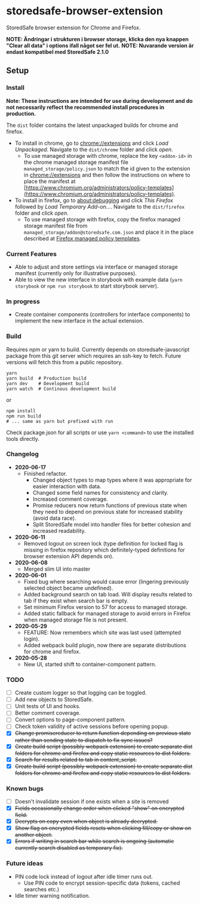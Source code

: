 # storedsafe-browser-extension

StoredSafe browser extension for Chrome and Firefox.

**NOTE: Ändringar i strukturen i browser storage, klicka den nya knappen "Clear all data" i options ifall något ser fel ut.**
**NOTE: Nuvarande version är endast kompatibel med StoredSafe 2.1.0**

## Setup

### Install
**Note: These instructions are intended for use during development and do not necessarily reflect the recommended install procedures in production.**

The `dist` folder contains the latest unpackaged builds for chrome and firefox.
- To install in chrome, go to [chrome://extensions](chrome://extensions) and click *Load Unpackaged*. Navigate to the `dist/chrome` folder and click *open*.
  - To use managed storage with chrome, replace the key `<addon-id>` in the chrome managed storage manifest file `managed_storage/policy.json` to match the id given to the extension in [chrome://extensions](chrome://extensions) and then follow the instructions on where to place the manifest at [https://www.chromium.org/administrators/policy-templates](https://www.chromium.org/administrators/policy-templates).
- To install in firefox, go to [about:debugging](about:debugging) and click *This Firefox* followed by *Load Temporary Add-on...*. Navigate to the `dist/firefox` folder and click *open*.
  - To use managed storage with firefox, copy the firefox managed storage manifest file from `managed_storage/addon@storedsafe.com.json` and place it in the place described at [Firefox managed policy templates](https://developer.mozilla.org/en-US/docs/Mozilla/Add-ons/WebExtensions/Native_manifests#Managed_storage_manifests).

### Current Features
- Able to adjust and store settings via interface or managed storage manifest (currently only for illustrative purposes).
- Able to view the new interface in storybook with example data (`yarn storybook` or `npm run storybook` to start storybook server).

### In progress
- Create container components (controllers for interface components) to implement the new interface in the actual extension.

### Build
Requires npm or yarn to build. Currently depends on storedsafe-javascript package from this git server which requires an ssh-key to fetch. Future versions will fetch this from a public repository.

```
yarn
yarn build  # Production build
yarn dev    # Development build
yarn watch  # Continous development build
```

or

```
npm install
npm run build
# ... same as yarn but prefixed with run
```

Check package.json for all scripts or use `yarn <command>` to use the installed tools directly.

### Changelog
- **2020-06-17**
  - Finished refactor.
    - Changed object types to map types where it was appropriate for easier interaction with data.
    - Changed some field names for consistency and clarity.
    - Increased comment coverage.
    - Promise reducers now return functions of previous state when they need to depend on previous state for increased stability (avoid data race).
    - Split StoredSafe model into handler files for better cohesion and increased readability.
- **2020-06-11**
  - Removed logout on screen lock (type definition for locked flag is missing in firefox repository which definitely-typed definitions for browser extension API depends on).
- **2020-06-08**
  - Merged slim UI into master
- **2020-06-01**
  - Fixed bug where searching would cause error (lingering previously selected object became undefined).
  - Added background search on tab load. Will display results related to tab if they exist when search bar is empty.
  - Set minimum Firefox version to 57 for access to managed storage.
  - Added static fallback for managed storage to avoid errors in Firefox when managed storage file is not present.
- **2020-05-29**
  - FEATURE: Now remembers which site was last used (attempted login).
  - Added webpack build plugin, now there are separate distributions for chrome and firefox.
- **2020-05-28**
  - New UI, started shift to container-component pattern.

### TODO
- [ ] Create custom logger so that logging can be toggled.
- [ ] Add new objects to StoredSafe.
- [ ] Unit tests of UI and hooks.
- [ ] Better comment coverage.
- [ ] Convert options to page-component pattern.
- [ ] Check token validity of active sessions before opening popup.
- [x] ~~Change promisereducer to return function depending on previous state rather than sending state to dispatch to fix sync issues?~~
- [x] ~~Create build script (possibly webpack extension) to create separate dist folders for chrome and firefox and copy static resources to dist folders.~~
- [x] ~~Search for results related to tab in content\_script.~~
- [x] ~~Create build script (possibly webpack extension) to create separate dist folders for chrome and firefox and copy static resources to dist folders.~~

### Known bugs
- [ ] Doesn't invalidate session if one exists when a site is removed
- [x] ~~Fields occasionally change order when clicked "show" on encrypted field.~~
- [x] ~~Decrypts on copy even when object is already decrypted.~~
- [x] ~~Show flag on encrypted fields resets when clicking fill/copy or show on another object.~~
- [x] ~~Errors if writing in search bar while search is ongoing (automatic currently search disabled as temporary fix).~~

### Future ideas
- PIN code lock instead of logout after idle timer runs out.
  - Use PIN code to encrypt session-specific data (tokens, cached searches etc.)
- Idle timer warning notification.
